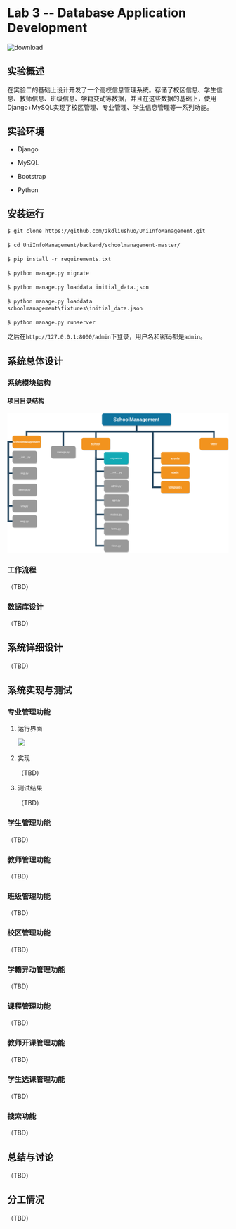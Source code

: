 # Lab 3 -- Database Application Development

![download](/home/flint/Pictures/download.jpeg)

## 实验概述

在实验二的基础上设计开发了一个高校信息管理系统。存储了校区信息、学生信息、教师信息、班级信息、学籍变动等数据，并且在这些数据的基础上，使用Django+MySQL实现了校区管理、专业管理、学生信息管理等一系列功能。

## 实验环境

- Django
- MySQL

- Bootstrap
- Python

## 安装运行

```shell
$ git clone https://github.com/zkdliushuo/UniInfoManagement.git

$ cd UniInfoManagement/backend/schoolmanagement-master/

$ pip install -r requirements.txt

$ python manage.py migrate

$ python manage.py loaddata initial_data.json

$ python manage.py loaddata schoolmanagement\fixtures\initial_data.json

$ python manage.py runserver
```

之后在`http://127.0.0.1:8000/admin`下登录，用户名和密码都是`admin`。

## 系统总体设计

### 系统模块结构

#### 项目目录结构

![](./project_structure.png)

### 工作流程

（TBD）

### 数据库设计

（TBD）

## 系统详细设计

（TBD）

## 系统实现与测试

### 专业管理功能

1. 运行界面

   ![](/home/flint/Documents/UniInfoManagement/report/major_management.png)

2. 实现

   （TBD）

3. 测试结果

   （TBD）

### 学生管理功能

（TBD）

### 教师管理功能

（TBD）

### 班级管理功能

（TBD）

### 校区管理功能

（TBD）

### 学籍异动管理功能

（TBD）

### 课程管理功能

（TBD）

### 教师开课管理功能

（TBD）

### 学生选课管理功能

（TBD）

### 搜索功能

（TBD）

## 总结与讨论

（TBD）

## 分工情况

（TBD）

